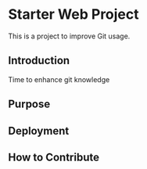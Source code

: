 # Starter Web Project

This is a project to improve Git usage.

## Introduction

Time to enhance git knowledge

## Purpose

## Deployment

## How to Contribute